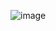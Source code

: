 ![image](https://github.com/hedonvictor/GestaoFinanceira/assets/120107222/79ba1d41-7273-4c69-9bdc-9e20ad2e4ff1)

